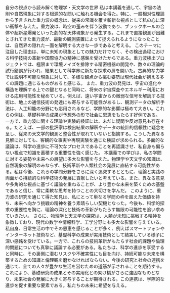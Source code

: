 自分の視点から読み解く物理学・天文学の世界
私は本講義を通して、宇宙の法則や自然現象に対する根源的な問いに触れる機会を得た。特に、一般相対性理論から予言された重力波の概念は、従来の常識を覆す斬新な視点として私の心に深い衝撃を与えた。重力波は、時空の歪みを伴う波動であり、ブラックホールの合体や超新星爆発といった劇的な天体現象から発生する。これまで直接観測が困難とされてきた重力波が、最新の観測装置によって捉えられるようになったことは、自然界の隠れた一面を解明する大きな一歩であると考える。
このテーマに注目した理由は、単に未知の現象としての魅力だけでなく、その検出過程における科学技術の革新や国際協力の精神に感銘を受けたからである。重力波検出プロジェクトでは、極限まで環境ノイズを排除する精密機器の開発や、数々の理論的試行錯誤が行われ、結果として科学界に新たな探求の扉を開いた。古典的な力学では説明不可能な現象に対して、多様な観点から挑む姿勢は現代社会が抱える多くの課題に通じるものがあると感じる。
また、重力波の発見は、宇宙の進化や構造を理解する上での鍵となると同時に、将来の宇宙探査やエネルギー利用における応用可能性を秘めている。例えば、遠い宇宙からの微弱な信号を解読する技術は、地上の通信技術の発達にも寄与する可能性があるし、観測データの解析手法は、人工知能の分野にも応用されるなど、学際的な影響は極めて大きい。これらの例は、基礎科学の成果が予想外の形で社会に恩恵をもたらす好例である。
一方で、重力波に関する理論や実験的検証には、未だに疑問や反対意見も存在する。たとえば、一部の批評家は検出結果の解釈やデータの統計的信頼性に疑念を呈し、従来の天文学的観測と整合性が取れていないと指摘する。こうした異なる見解に対しても、客観的な事実や再現実験を通じた検証が求められる。多面的な議論は、科学の進歩に不可欠なプロセスであることを再認識させ、私自身も偏らない視点で知識を蓄積する重要性を強く感じた。
本講義での学びは、私の学問に対する姿勢や未来への展望に多大な影響を与えた。物理学や天文学の知識は、自然現象の解明のみならず、技術革新や人類社会の発展に直結する可能性がある。私は今後、これらの学問分野をさらに深く追究するとともに、理論と実践の両面から持続的な科学技術の発展に貢献したいと考えている。また、異なる意見や多角的な視点に基づく議論を重ねることが、より豊かな未来を築くための基盤であると信じ、常に柔軟な思考を持つことの大切さを学んだ。
このように、重力波の研究を通じて得た知見は、私にとって単なる学問の枠を超えた価値を持ち、未来へ向かう挑戦の精神を養う素晴らしい契機となった。今後も、科学的探求の重要性を胸に、理論の深化と技術の革新がもたらす無限の可能性を追い求めていきたい。
さらに、物理学と天文学の探究は、人類が未知に挑戦する精神を象徴しており、現代の数学や情報科学、工学分野にも多大な影響を与えている。私自身、日常生活の中でその恩恵を感じることが多く、例えばスマートフォンやインターネット技術など、基礎科学の成果が実用技術として結実している様子に深い感銘を受けている。一方で、これらの技術革新がもたらす社会的課題や倫理的問題についても真摯に議論する必要がある。私たちは、科学の進歩を享受すると同時に、その裏側に潜むリスクや不確実性にも目を向け、持続可能な未来を構築するための知識と倫理観を磨かなければならない。今後の研究と社会の連携を通じて、全ての人々が豊かな生活を営むための道筋が示されることを期待する。これにより、基礎研究の成果とその実用化との架け橋がさらに強固なものとなり、未来社会の発展に大きく寄与することが期待される。この連携は、学際的な進歩を促す重要な要素である。私たちの未来に希望を与える。